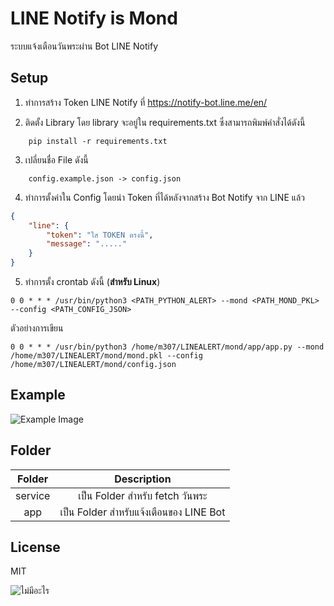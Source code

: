 # LINE Notify is Mond
ระบบแจ้งเตือนวันพระผ่าน Bot LINE Notify

## Setup
1. ทำการสร้าง Token LINE Notify ที่
https://notify-bot.line.me/en/

1. ติดตั้ง Library โดย library จะอยู่ใน requirements.txt ซึ่งสามารถพิมพ์คำสั่งได้ดังนี้
```
    pip install -r requirements.txt
```


3. เปลี่ยนชื่อ File ดังนี้
```
    config.example.json -> config.json
```

4. ทำการตั้งค่าใน Config โดยนำ Token ที่ได้หลังจากสร้าง Bot Notify จาก LINE แล้ว
```json
{
    "line": {
        "token": "ใส TOKEN ตรงนี้",
        "message": "....."
    }
}
```

5. ทำการตั้ง crontab ดังนี้ (**สำหรับ Linux**)
```
0 0 * * * /usr/bin/python3 <PATH_PYTHON_ALERT> --mond <PATH_MOND_PKL> --config <PATH_CONFIG_JSON>
```

ตัวอย่างการเขียน
```
0 0 * * * /usr/bin/python3 /home/m307/LINEALERT/mond/app/app.py --mond /home/m307/LINEALERT/mond/mond.pkl --config /home/m307/LINEALERT/mond/config.json
```

## Example
![Example Image](https://media.discordapp.net/attachments/751301184672890945/914437584514596925/unknown.png?width=364&height=127)

## Folder
| Folder | Description |
| :---: | :---: |
| service | เป็น Folder สำหรับ fetch วันพระ |
| app | เป็น Folder สำหรับแจ้งเตือนของ LINE Bot |

## License
MIT 

![ไม่มีอะไร](https://c.tenor.com/oZpbXQCEptMAAAAd/hu-tao-wave.gif)